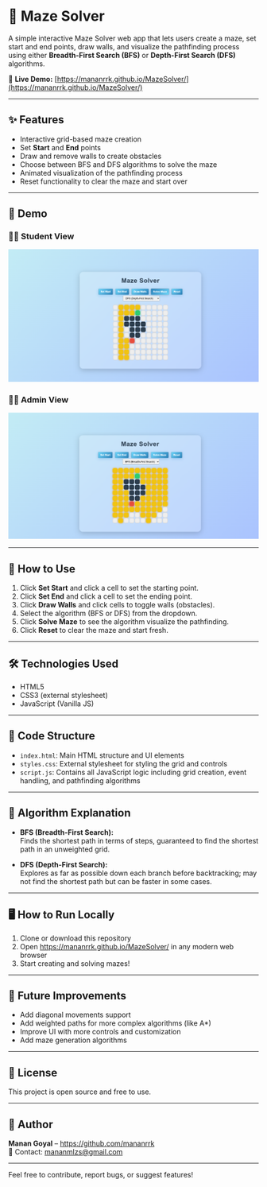 # 🧩 Maze Solver

A simple interactive Maze Solver web app that lets users create a maze, set start and end points, draw walls, and visualize the pathfinding process using either **Breadth-First Search (BFS)** or **Depth-First Search (DFS)** algorithms.

🔗 **Live Demo:** [https://mananrrk.github.io/MazeSolver/](https://mananrrk.github.io/MazeSolver/)

---

## ✨ Features

- Interactive grid-based maze creation  
- Set **Start** and **End** points  
- Draw and remove walls to create obstacles  
- Choose between BFS and DFS algorithms to solve the maze  
- Animated visualization of the pathfinding process  
- Reset functionality to clear the maze and start over  

---

## 🎥 Demo

### 🧑‍🎓 Student View  
![Student View](./Screenshot%202025-06-02%20233054.png)

### 👨‍💼 Admin View  
![Admin View](./Screenshot%202025-06-02%20233115.png)

---

## 🧠 How to Use

1. Click **Set Start** and click a cell to set the starting point.  
2. Click **Set End** and click a cell to set the ending point.  
3. Click **Draw Walls** and click cells to toggle walls (obstacles).  
4. Select the algorithm (BFS or DFS) from the dropdown.  
5. Click **Solve Maze** to see the algorithm visualize the pathfinding.  
6. Click **Reset** to clear the maze and start fresh.  

---

## 🛠️ Technologies Used

- HTML5  
- CSS3 (external stylesheet)  
- JavaScript (Vanilla JS)  

---

## 📁 Code Structure

- `index.html`: Main HTML structure and UI elements  
- `styles.css`: External stylesheet for styling the grid and controls  
- `script.js`: Contains all JavaScript logic including grid creation, event handling, and pathfinding algorithms  

---

## 📌 Algorithm Explanation

- **BFS (Breadth-First Search):**  
  Finds the shortest path in terms of steps, guaranteed to find the shortest path in an unweighted grid.  

- **DFS (Depth-First Search):**  
  Explores as far as possible down each branch before backtracking; may not find the shortest path but can be faster in some cases.  

---

## 🖥️ How to Run Locally

1. Clone or download this repository  
2. Open https://mananrrk.github.io/MazeSolver/ in any modern web browser  
3. Start creating and solving mazes!  

---

## 🚀 Future Improvements

- Add diagonal movements support  
- Add weighted paths for more complex algorithms (like A*)  
- Improve UI with more controls and customization  
- Add maze generation algorithms  

---

## 📄 License

This project is open source and free to use.

---

## 👤 Author

**Manan Goyal** – https://github.com/mananrrk  
📧 Contact: mananmlzs@gmail.com  

---

Feel free to contribute, report bugs, or suggest features!

